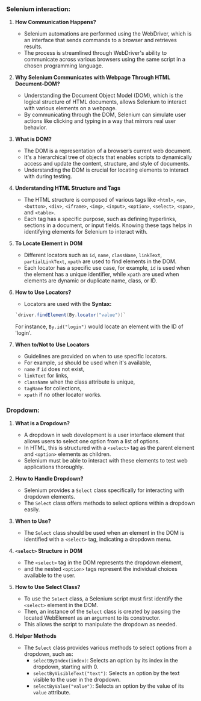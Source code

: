 ### Selenium interaction:
1. **How Communication Happens?**
   - Selenium automations are performed using the WebDriver, which is an interface that sends commands to a browser and retrieves results. 
   - The process is streamlined through WebDriver's ability to communicate across various browsers using the same script in a chosen programming language.

2. **Why Selenium Communicates with Webpage Through HTML Document-DOM?**
   - Understanding the Document Object Model (DOM), which is the logical structure of HTML documents, allows Selenium to interact with various elements on a webpage. 
   - By communicating through the DOM, Selenium can simulate user actions like clicking and typing in a way that mirrors real user behavior.

3. **What is DOM?**
   - The DOM is a representation of a browser’s current web document. 
   - It's a hierarchical tree of objects that enables scripts to dynamically access and update the content, structure, and style of documents.
   - Understanding the DOM is crucial for locating elements to interact with during testing.

4. **Understanding HTML Structure and Tags**
   - The HTML structure is composed of various tags like
      `<html>`, `<a>`, `<button>`, `<div>`, `<iframe>`, `<img>`, `<input>`, `<option>`, `<select>`, `<span>`, and `<table>`. 
   - Each tag has a specific purpose, such as defining hyperlinks, sections in a document, or input fields. Knowing these tags helps in identifying elements for Selenium to interact with.

5. **To Locate Element in DOM**
   - Different locators such as `id`, `name`, `className`, `linkText`, `partialLinkText`, `xpath` are used to find elements in the DOM. 
   - Each locator has a specific use case, 
     for example, `id` is used when the element has a unique identifier, while `xpath` are used when elements are dynamic or duplicate name, class, or ID.

6. **How to Use Locators?**
   - Locators are used with the 
   **Syntax:**
   ```java
   `driver.findElement(By.locator("value"))` 
   ```
    For instance, `By.id("login")` would locate an element with the ID of 'login'.

7. **When to/Not to Use Locators**
   - Guidelines are provided on when to use specific locators. 
   - For example, `id` should be used when it's available,
   - `name` if `id` does not exist, 
   - `linkText` for links, 
   - `className` when the class attribute is unique,
   - `tagName` for collections,
   - `xpath` if no other locator works.

     
### Dropdown:
1. **What is a Dropdown?**
   - A dropdown in web development is a user interface element that allows users to select one option from a list of options. 
   - In HTML, this is structured with a `<select>` tag as the parent element and `<option>` elements as children.
   - Selenium must be able to interact with these elements to test web applications thoroughly.

2. **How to Handle Dropdown?**
   - Selenium provides a `Select` class specifically for interacting with dropdown elements. 
   - The `Select` class offers methods to select options within a dropdown easily.

3. **When to Use?**
   - The `Select` class should be used when an element in the DOM is identified with a `<select>` tag, indicating a dropdown menu.

4. **`<select>` Structure in DOM**
   - The `<select>` tag in the DOM represents the dropdown element,
   - and the nested `<option>` tags represent the individual choices available to the user.

5. **How to Use Select Class?**
   - To use the `Select` class, a Selenium script must first identify the `<select>` element in the DOM. 
   - Then, an instance of the `Select` class is created by passing the located WebElement as an argument to its constructor. 
   - This allows the script to manipulate the dropdown as needed.

6. **Helper Methods**
   - The `Select` class provides various methods to select options from a dropdown, such as:
     - `selectByIndex(index)`: Selects an option by its index in the dropdown, starting with 0.
     - `selectByVisibleText("text")`: Selects an option by the text visible to the user in the dropdown.
     - `selectByValue("value")`: Selects an option by the value of its `value` attribute.


